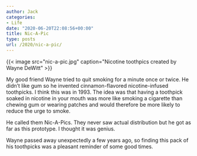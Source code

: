 ```yaml
---
author: Jack
categories:
- Life
date: "2020-06-20T22:08:56+00:00"
title: Nic-A-Pic
type: posts
url: /2020/nic-a-pic/
---
```


{{< image src="nic-a-pic.jpg" caption="Nicotine toothpics created by Wayne DeWitt" >}}


My good friend Wayne tried to quit smoking for a minute once or twice. He didn&#8217;t like gum so he invented cinnamon-flavored nicotine-infused toothpicks. I think this was in 1993. The idea was that having a toothpick soaked in nicotine in your mouth was more like smoking a cigarette than chewing gum or wearing patches and would therefore be more likely to reduce the urge to smoke.

He called them Nic-A-Pics. They never saw actual distribution but he got as far as this prototype. I thought it was genius. 

Wayne passed away unexpectedly a few years ago, so finding this pack of his toothpicks was a pleasant reminder of some good times.

